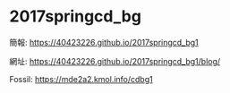 # 2017springcd_bg

簡報: https://40423226.github.io/2017springcd_bg1

網址: https://40423226.github.io/2017springcd_bg1/blog/

Fossil: https://mde2a2.kmol.info/cdbg1
